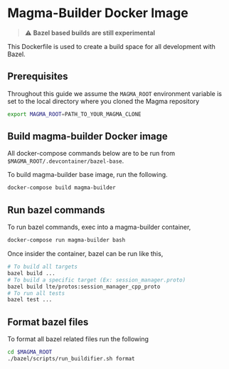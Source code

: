 # Magma-Builder Docker Image

> :warning: **Bazel based builds are still experimental**

This Dockerfile is used to create a build space for all development with Bazel.

## Prerequisites

Throughout this guide we assume the `MAGMA_ROOT` environment variable is set to the local directory where you cloned the Magma repository

```bash
export MAGMA_ROOT=PATH_TO_YOUR_MAGMA_CLONE
```

## Build magma-builder Docker image

All docker-compose commands below are to be run from `$MAGMA_ROOT/.devcontainer/bazel-base`.

To build magma-builder base image, run the following.

```bash
docker-compose build magma-builder
```

## Run bazel commands

To run bazel commands, exec into a magma-builder container,

```bash
docker-compose run magma-builder bash
```

Once insider the container, bazel can be run like this,

```bash
# To build all targets
bazel build ...
# To build a specific target (Ex: session_manager.proto)
bazel build lte/protos:session_manager_cpp_proto
# To run all tests
bazel test ...
```

## Format bazel files

To format all bazel related files run the following

```bash
cd $MAGMA_ROOT
./bazel/scripts/run_buildifier.sh format
```
